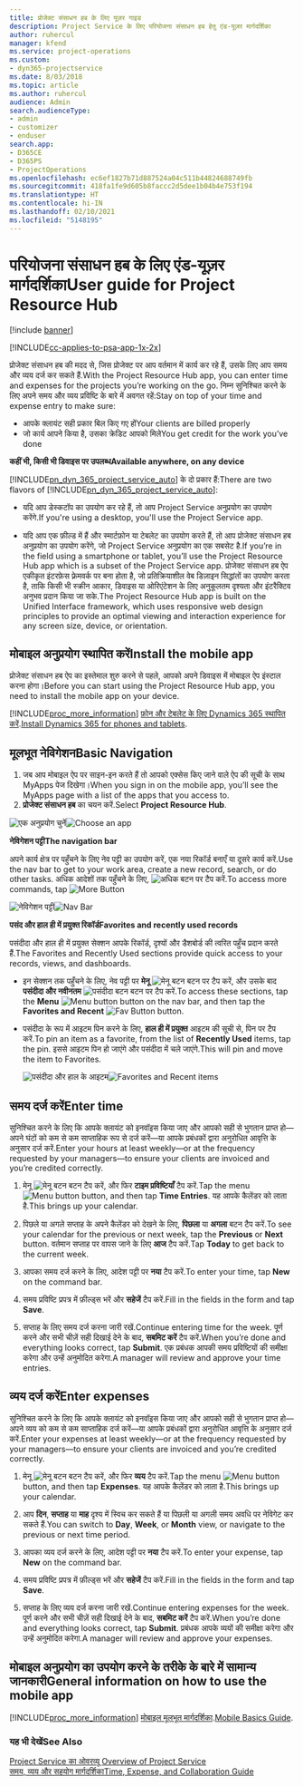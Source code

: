 ```yaml
---
title: प्रोजेक्ट संसाधन हब के लिए यूज़र गाइड
description: Project Service के लिए परियोजना संसाधन हब हेतु एंड-यूज़र मार्गदर्शिका
author: ruhercul
manager: kfend
ms.service: project-operations
ms.custom:
- dyn365-projectservice
ms.date: 8/03/2018
ms.topic: article
ms.author: ruhercul
audience: Admin
search.audienceType:
- admin
- customizer
- enduser
search.app:
- D365CE
- D365PS
- ProjectOperations
ms.openlocfilehash: ec6ef1827b71d887524a04c511b44824688749fb
ms.sourcegitcommit: 418fa1fe9d605b8faccc2d5dee1b04b4e753f194
ms.translationtype: HT
ms.contentlocale: hi-IN
ms.lasthandoff: 02/10/2021
ms.locfileid: "5148195"
---
```

# <a name="user-guide-for-project-resource-hub"></a><span data-ttu-id="1489a-103">परियोजना संसाधन हब के लिए एंड-यूज़र मार्गदर्शिका</span><span class="sxs-lookup"><span data-stu-id="1489a-103">User guide for Project Resource Hub</span></span>

[!include [banner](../includes/psa-now-project-operations.md)]

[!INCLUDE[cc-applies-to-psa-app-1x-2x](../includes/cc-applies-to-psa-app-1x-2x.md)]

<span data-ttu-id="1489a-104">प्रोजेक्ट संसाधन हब की मदद से, जिस प्रोजेक्‍ट पर आप वर्तमान में कार्य कर रहे हैं, उसके लिए आप समय और व्यय दर्ज कर सकते हैं.</span><span class="sxs-lookup"><span data-stu-id="1489a-104">With the Project Resource Hub app, you can enter time and expenses for the projects you’re working on the go.</span></span> <span data-ttu-id="1489a-105">निम्न सुनिश्चित करने के लिए अपने समय और व्यय प्रविष्टि के बारे में अवगत रहें:</span><span class="sxs-lookup"><span data-stu-id="1489a-105">Stay on top of your time and expense entry to make sure:</span></span>

- <span data-ttu-id="1489a-106">आपके क्लायंट सही प्रकार बिल किए गए हों</span><span class="sxs-lookup"><span data-stu-id="1489a-106">Your clients are billed properly</span></span>
- <span data-ttu-id="1489a-107">जो कार्य आपने किया है, उसका क्रेडिट आपको मिले</span><span class="sxs-lookup"><span data-stu-id="1489a-107">You get credit for the work you’ve done</span></span>

<span data-ttu-id="1489a-108">**कहीं भी, किसी भी डिवाइस पर उपलब्ध**</span><span class="sxs-lookup"><span data-stu-id="1489a-108">**Available anywhere, on any device**</span></span>

<span data-ttu-id="1489a-109">[!INCLUDE[pn_dyn_365_project_service_auto](../includes/pn-dyn-365-project-service-auto.md)] के दो प्रकार हैं:</span><span class="sxs-lookup"><span data-stu-id="1489a-109">There are two flavors of [!INCLUDE[pn_dyn_365_project_service_auto](../includes/pn-dyn-365-project-service-auto.md)]:</span></span> 

- <span data-ttu-id="1489a-110">यदि आप डेस्कटॉप का उपयोग कर रहे हैं, तो आप Project Service अनुप्रयोग का उपयोग करेंगे.</span><span class="sxs-lookup"><span data-stu-id="1489a-110">If you're using a desktop, you'll use the Project Service app.</span></span> 

- <span data-ttu-id="1489a-111">यदि आप एक फ़ील्‍ड में हैं और स्मार्टफ़ोन या टेबलेट का उपयोग करते हैं, तो आप प्रोजेक्‍ट संसाधन हब अनुप्रयोग का उपयोग करेंगे, जो Project Service अनुप्रयोग का एक सबसेट है.</span><span class="sxs-lookup"><span data-stu-id="1489a-111">If you’re in the field using a smartphone or tablet, you’ll use the Project Resource Hub app which is a subset of the Project Service  app.</span></span> <span data-ttu-id="1489a-112">प्रोजेक्‍ट संसाधन हब ऐप एकीकृत इंटरफ़ेस फ़्रेमवर्क पर बना होता है, जो प्रतिक्रियाशील वेब डिज़ाइन सिद्धांतों का उपयोग करता है, ताकि किसी भी स्क्रीन आकार, डिवाइस या ओरिएंटेशन के लिए अनुकूलतम दृश्यता और इंटरैक्टिव अनुभव प्रदान किया जा सके.</span><span class="sxs-lookup"><span data-stu-id="1489a-112">The Project Resource Hub app is built on the Unified Interface framework, which uses responsive web design principles to provide an optimal viewing and interaction experience for any screen size, device, or orientation.</span></span> 


## <a name="install-the-mobile-app"></a><span data-ttu-id="1489a-113">मोबाइल अनुप्रयोग स्थापित करें</span><span class="sxs-lookup"><span data-stu-id="1489a-113">Install the mobile app</span></span>
<span data-ttu-id="1489a-114">प्रोजेक्ट संसाधन हब ऐप का इस्तेमाल शुरु करने से पहले, आपको अपने डिवाइस में मोबाइल ऐप इंस्टाल करना होगा।</span><span class="sxs-lookup"><span data-stu-id="1489a-114">Before you can start using the Project Resource Hub app, you need to install the mobile app on your device.</span></span> 

[!INCLUDE[proc_more_information](../includes/proc-more-information.md)] <span data-ttu-id="1489a-115">[फ़ोन और टेबलेट के लिए Dynamics 365 स्‍थापित करें](https://docs.microsoft.com/dynamics365/mobile-app/install-dynamics-365-for-phones-and-tablets).</span><span class="sxs-lookup"><span data-stu-id="1489a-115">[Install Dynamics 365 for phones and tablets](https://docs.microsoft.com/dynamics365/mobile-app/install-dynamics-365-for-phones-and-tablets).</span></span>

## <a name="basic-navigation"></a><span data-ttu-id="1489a-116">मूलभूत नेविगेशन</span><span class="sxs-lookup"><span data-stu-id="1489a-116">Basic Navigation</span></span>
1.  <span data-ttu-id="1489a-117">जब आप मोबाइल ऐप पर साइन-इन करते हैं तो आपको एक्सेस किए जाने वाले ऐप की सूची के साथ MyApps पेज दिखेगा।</span><span class="sxs-lookup"><span data-stu-id="1489a-117">When you sign in on the mobile app, you’ll see the MyApps page with a list of the apps that you access to.</span></span> 
2.  <span data-ttu-id="1489a-118">**प्रोजेक्‍ट संसाधन हब** का चयन करें.</span><span class="sxs-lookup"><span data-stu-id="1489a-118">Select **Project Resource Hub**.</span></span>

<span data-ttu-id="1489a-119">![एक अनुप्रयोग चुनें](media/chooseApp_1.png "एक अनुप्रयोग चुनें")</span><span class="sxs-lookup"><span data-stu-id="1489a-119">![Choose an app](media/chooseApp_1.png "Choose an app")</span></span>

<span data-ttu-id="1489a-120">**नेविगेशन पट्टी**</span><span class="sxs-lookup"><span data-stu-id="1489a-120">**The navigation bar**</span></span>

<span data-ttu-id="1489a-121">अपने कार्य क्षेत्र पर पहुँचने के लिए नेव पट्टी का उपयोग करें, एक नया रिकॉर्ड बनाएँ या दूसरे कार्य करें.</span><span class="sxs-lookup"><span data-stu-id="1489a-121">Use the nav bar to get to your work area, create a new record, search, or do other tasks.</span></span> <span data-ttu-id="1489a-122">अधिक आदेशों तक पहुँचने के लिए, ![अधिक बटन](media/MoreButton.png "अधिक बटन") पर टैप करें.</span><span class="sxs-lookup"><span data-stu-id="1489a-122">To access more commands, tap ![More Button](media/MoreButton.png "More Button")</span></span>

<span data-ttu-id="1489a-123">![नेविगेशन पट्टी](media/NavBar_2.png "नेविगेशन पट्टी")</span><span class="sxs-lookup"><span data-stu-id="1489a-123">![Nav Bar](media/NavBar_2.png "Nav Bar")</span></span>

<span data-ttu-id="1489a-124">**पसंद और हाल ही में प्रयुक्त रिकॉर्ड**</span><span class="sxs-lookup"><span data-stu-id="1489a-124">**Favorites and recently used records**</span></span>

<span data-ttu-id="1489a-125">पसंदीदा और हाल ही में प्रयुक्त सेक्शन आपके रिकॉर्ड, दृश्यों और डैशबोर्ड की त्वरित पहुँच प्रदान करते हैं.</span><span class="sxs-lookup"><span data-stu-id="1489a-125">The Favorites and Recently Used sections provide quick access to your records, views, and dashboards.</span></span> 

- <span data-ttu-id="1489a-126">इन सेक्शन तक पहुँचने के लिए, नेव पट्टी पर **मेनू** ![मेनू बटन](media/MenuButton.png "मेनू बटन") बटन पर टैप करें, और उसके बाद **पसंदीदा और नवीनतम** ![पसंदीदा बटन](media/FavButton.png "पसंदीदा बटन") बटन पर टैप करें.</span><span class="sxs-lookup"><span data-stu-id="1489a-126">To access these sections, tap the **Menu** ![Menu button](media/MenuButton.png "Menu button") button on the nav bar, and then tap the **Favorites and Recent** ![Fav Button](media/FavButton.png "Fav Button") button.</span></span>

- <span data-ttu-id="1489a-127">पसंदीदा के रूप में आइटम पिन करने के लिए, **हाल ही में प्रयुक्त** आइटम की सूची से, पिन पर टैप करें.</span><span class="sxs-lookup"><span data-stu-id="1489a-127">To pin an item as a favorite, from the list of **Recently Used** items, tap the pin.</span></span> <span data-ttu-id="1489a-128">इससे आइटम पिन हो जाएंगे और पसंदीदा में चले जाएंगे.</span><span class="sxs-lookup"><span data-stu-id="1489a-128">This will pin and move the item to Favorites.</span></span>

  <span data-ttu-id="1489a-129">![पसंदीदा और हाल के आइटम](media/Favs_3.png "पसंदीदा और हाल के आइटम")</span><span class="sxs-lookup"><span data-stu-id="1489a-129">![Favorites and Recent items](media/Favs_3.png "Favorites and Recent items")</span></span>
 
## <a name="enter-time"></a><span data-ttu-id="1489a-130">समय दर्ज करें</span><span class="sxs-lookup"><span data-stu-id="1489a-130">Enter time</span></span>
<span data-ttu-id="1489a-131">सुनिश्चित करने के लिए कि आपके क्लायंट को इनवॉइस किया जाए और आपको सही से भुगतान प्राप्त हो—अपने घंटों को कम से कम साप्ताहिक रूप से दर्ज करें—या आपके प्रबंधकों द्वारा अनुरोधित आवृत्ति के अनुसार दर्ज करें.</span><span class="sxs-lookup"><span data-stu-id="1489a-131">Enter your hours at least weekly—or at the frequency requested by your managers—to ensure your clients are invoiced and you’re credited correctly.</span></span>

1. <span data-ttu-id="1489a-132">मेनू ![मेनू बटन](media/MenuButton.png "मेनू बटन") बटन टैप करें, और फिर **टाइम प्रविष्टियाँ** टैप करें.</span><span class="sxs-lookup"><span data-stu-id="1489a-132">Tap the menu ![Menu button](media/MenuButton.png "Menu button") button, and then tap **Time Entries**.</span></span> <span data-ttu-id="1489a-133">यह आपके कैलेंडर को लाता है.</span><span class="sxs-lookup"><span data-stu-id="1489a-133">This brings up your calendar.</span></span>

2. <span data-ttu-id="1489a-134">पिछले या अगले सप्ताह के अपने कैलेंडर को देखने के लिए, **पिछला** या **अगला** बटन टैप करें.</span><span class="sxs-lookup"><span data-stu-id="1489a-134">To see your calendar for the previous or next week, tap the **Previous** or **Next** button.</span></span> <span data-ttu-id="1489a-135">वर्तमान सप्ताह पर वापस जाने के लिए **आज** टैप करें.</span><span class="sxs-lookup"><span data-stu-id="1489a-135">Tap **Today** to get back to the current week.</span></span>

3. <span data-ttu-id="1489a-136">आपका समय दर्ज करने के लिए, आदेश पट्टी पर **नया** टैप करें.</span><span class="sxs-lookup"><span data-stu-id="1489a-136">To enter your time, tap **New** on the command bar.</span></span> 

4. <span data-ttu-id="1489a-137">समय प्रविष्टि प्रपत्र में फ़ील्ड्स भरें और **सहेजें** टैप करें.</span><span class="sxs-lookup"><span data-stu-id="1489a-137">Fill in the fields in the form and tap **Save**.</span></span>

5. <span data-ttu-id="1489a-138">सप्ताह के लिए समय दर्ज करना जारी रखें.</span><span class="sxs-lookup"><span data-stu-id="1489a-138">Continue entering time for the week.</span></span> <span data-ttu-id="1489a-139">पूर्ण करने और सभी चीज़ें सही दिखाई देने के बाद, **सबमिट करें** टैप करें.</span><span class="sxs-lookup"><span data-stu-id="1489a-139">When you’re done and everything looks correct, tap **Submit**.</span></span> <span data-ttu-id="1489a-140">एक प्रबंधक आपकी समय प्रविष्टियों की समीक्षा करेगा और उन्हें अनुमोदित करेगा.</span><span class="sxs-lookup"><span data-stu-id="1489a-140">A manager will review and approve your time entries.</span></span>

## <a name="enter-expenses"></a><span data-ttu-id="1489a-141">व्यय दर्ज करें</span><span class="sxs-lookup"><span data-stu-id="1489a-141">Enter expenses</span></span> 
<span data-ttu-id="1489a-142">सुनिश्चित करने के लिए कि आपके क्लायंट को इनवॉइस किया जाए और आपको सही से भुगतान प्राप्त हो—अपने व्यय को कम से कम साप्ताहिक दर्ज करें—या आपके प्रबंधकों द्वारा अनुरोधित आवृत्ति के अनुसार दर्ज करें.</span><span class="sxs-lookup"><span data-stu-id="1489a-142">Enter your expenses at least weekly—or at the frequency requested by your managers—to ensure your clients are invoiced and you’re credited correctly.</span></span>

1. <span data-ttu-id="1489a-143">मेनू ![मेनू बटन](media/MenuButton.png "मेनू बटन") बटन टैप करें, और फिर **व्‍यय** टैप करें.</span><span class="sxs-lookup"><span data-stu-id="1489a-143">Tap the menu ![Menu button](media/MenuButton.png "Menu button") button, and then tap **Expenses**.</span></span> <span data-ttu-id="1489a-144">यह आपके कैलेंडर को लाता है.</span><span class="sxs-lookup"><span data-stu-id="1489a-144">This brings up your calendar.</span></span>

2. <span data-ttu-id="1489a-145">आप **दिन**, **सप्ताह** या **माह** दृश्य में स्विच कर सकते हैं या पिछली या अगली समय अवधि पर नेविगेट कर सकते हैं.</span><span class="sxs-lookup"><span data-stu-id="1489a-145">You can switch to **Day**, **Week**, or **Month** view, or navigate to the previous or next time period.</span></span> 

3. <span data-ttu-id="1489a-146">आपका व्‍यय दर्ज करने के लिए, आदेश पट्टी पर **नया** टैप करें.</span><span class="sxs-lookup"><span data-stu-id="1489a-146">To enter your expense, tap **New** on the command bar.</span></span> 

4. <span data-ttu-id="1489a-147">समय प्रविष्टि प्रपत्र में फ़ील्ड्स भरें और **सहेजें** टैप करें.</span><span class="sxs-lookup"><span data-stu-id="1489a-147">Fill in the fields in the form and tap **Save**.</span></span>

5. <span data-ttu-id="1489a-148">सप्ताह के लिए व्यय दर्ज करना जारी रखें.</span><span class="sxs-lookup"><span data-stu-id="1489a-148">Continue entering expenses for the week.</span></span> <span data-ttu-id="1489a-149">पूर्ण करने और सभी चीज़ें सही दिखाई देने के बाद, **सबमिट करें** टैप करें.</span><span class="sxs-lookup"><span data-stu-id="1489a-149">When you’re done and everything looks correct, tap **Submit**.</span></span> <span data-ttu-id="1489a-150">प्रबंधक आपके व्ययों की समीक्षा करेगा और उन्हें अनुमोदित करेगा.</span><span class="sxs-lookup"><span data-stu-id="1489a-150">A manager will review and approve your expenses.</span></span>

## <a name="general-information-on-how-to-use-the-mobile-app"></a><span data-ttu-id="1489a-151">मोबाइल अनुप्रयोग का उपयोग करने के तरीके के बारे में सामान्य जानकारी</span><span class="sxs-lookup"><span data-stu-id="1489a-151">General information on how to use the mobile app</span></span> 
[!INCLUDE[proc_more_information](../includes/proc-more-information.md)] <span data-ttu-id="1489a-152">[मोबाइल मूलभूत मार्गदर्शिका](https://docs.microsoft.com/dynamics365/mobile-app/dynamics-365-phones-tablets-users-guide).</span><span class="sxs-lookup"><span data-stu-id="1489a-152">[Mobile Basics Guide](https://docs.microsoft.com/dynamics365/mobile-app/dynamics-365-phones-tablets-users-guide).</span></span>

### <a name="see-also"></a><span data-ttu-id="1489a-153">यह भी देखें</span><span class="sxs-lookup"><span data-stu-id="1489a-153">See Also</span></span>  
 <span data-ttu-id="1489a-154">[Project Service का ओवरव्यू](../psa/overview.md) </span><span class="sxs-lookup"><span data-stu-id="1489a-154">[Overview of Project Service](../psa/overview.md) </span></span>  
 [<span data-ttu-id="1489a-155">समय, व्यय और सहयोग मार्गदर्शिका</span><span class="sxs-lookup"><span data-stu-id="1489a-155">Time, Expense, and Collaboration Guide</span></span>](../psa/time-expense-collaboration-guide.md)   
 
